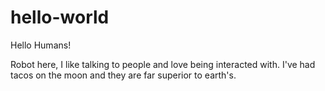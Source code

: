# hello-world

Hello Humans!

Robot here, I like talking to people and love being interacted with. I've had tacos on the moon and they are far superior to earth's.
